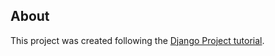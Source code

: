 ## About

This project was created following the [Django Project tutorial](https://docs.djangoproject.com/en/4.0/intro/tutorial01/).
